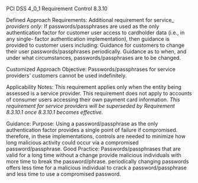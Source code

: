 PCI DSS 4_0_1 Requirement Control 8.3.10

Defined Approach Requirements:
Additional requirement for service_ _providers only:_ If passwords/passphrases are used as the only authentication factor for customer user access to cardholder data (i.e., in any single- factor authentication implementation), then guidance is provided to customer users including: Guidance for customers to change their user passwords/passphrases periodically. Guidance as to when, and under what circumstances, passwords/passphrases are to be changed.

Customized Approach Objective:
Passwords/passphrases for service providers’ customers cannot be used indefinitely.

Applicability Notes:
This requirement applies only when the entity being assessed is a service provider. This requirement does not apply to accounts of consumer users accessing their own payment card information. _This requirement for service providers will be_ _superseded by Requirement 8.3.10.1 once 8.3.10.1_ _becomes effective._

Guidance:
Purpose: Using a password/passphrase as the only authentication factor provides a single point of failure if compromised. therefore, in these implementations, controls are needed to minimize how long malicious activity could occur via a compromised password/passphrase. Good Practice: Passwords/passphrases that are valid for a long time without a change provide malicious individuals with more time to break the password/phrase. periodically changing passwords offers less time for a malicious individual to crack a password/passphrase and less time to use a compromised password.